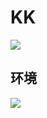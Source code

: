 ﻿# KK 

<img src="https://img.xmummap.com/G_KK_logo.png" >

## 环境

<img src="https://img.xmummap.com/G_kk_surd.webp" >
